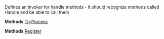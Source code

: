 Defines an invoker for handle methods - it should recognize methods called Handle and be able to 
            call them

**Methods**
[TryProcess](Bifrost.Events.IProcessMethodInvoker.TryProcess)


**Methods**
[Register](Bifrost.Events.IProcessMethodInvoker.Register)
